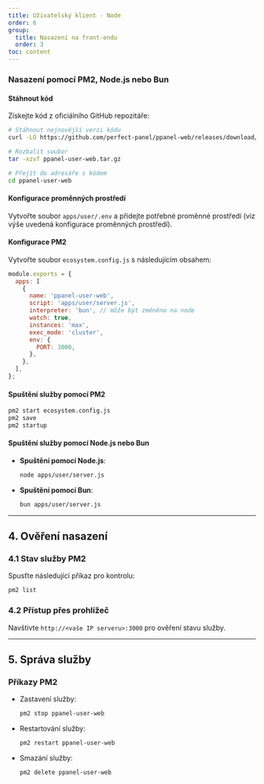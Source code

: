 ```yaml
---
title: Uživatelský klient - Node
order: 6
group: 
  title: Nasazení na front-endu
  order: 3
toc: content
---
```


### Nasazení pomocí PM2, Node.js nebo Bun

#### Stáhnout kód

Získejte kód z oficiálního GitHub repozitáře:

```bash
# Stáhnout nejnovější verzi kódu
curl -LO https://github.com/perfect-panel/ppanel-web/releases/download/v1.0.0/ppanel-user-web.tar.gz

# Rozbalit soubor
tar -xzvf ppanel-user-web.tar.gz

# Přejít do adresáře s kódem
cd ppanel-user-web
```

#### Konfigurace proměnných prostředí

Vytvořte soubor `apps/user/.env` a přidejte potřebné proměnné prostředí (viz výše uvedená konfigurace proměnných prostředí).

#### Konfigurace PM2

Vytvořte soubor `ecosystem.config.js` s následujícím obsahem:

```javascript
module.exports = {
  apps: [
    {
      name: 'ppanel-user-web',
      script: 'apps/user/server.js',
      interpreter: 'bun', // může být změněno na node
      watch: true,
      instances: 'max',
      exec_mode: 'cluster',
      env: {
        PORT: 3000,
      },
    },
  ],
};
```

#### Spuštění služby pomocí PM2

```bash
pm2 start ecosystem.config.js
pm2 save
pm2 startup
```

#### Spuštění služby pomocí Node.js nebo Bun

- **Spuštění pomocí Node.js**:

  ```bash
  node apps/user/server.js
  ```

- **Spuštění pomocí Bun**:

  ```bash
  bun apps/user/server.js
  ```

---

## **4. Ověření nasazení**

### **4.1 Stav služby PM2**

Spusťte následující příkaz pro kontrolu:

```bash
pm2 list
```

### **4.2 Přístup přes prohlížeč**

Navštivte `http://<vaše IP serveru>:3000` pro ověření stavu služby.

---

## **5. Správa služby**

### **Příkazy PM2**

- Zastavení služby:

  ```bash
  pm2 stop ppanel-user-web
  ```

- Restartování služby:

  ```bash
  pm2 restart ppanel-user-web
  ```

- Smazání služby:

  ```bash
  pm2 delete ppanel-user-web
  ```

